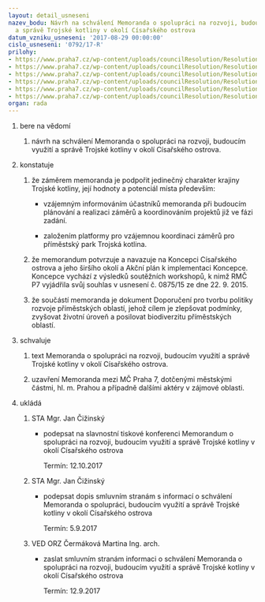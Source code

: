 ```yaml
---
layout: detail_usneseni
nazev_bodu: Návrh na schválení Memoranda o spolupráci na rozvoji, budoucím využití
  a správě Trojské kotliny v okolí Císařského ostrova
datum_vzniku_usneseni: '2017-08-29 00:00:00'
cislo_usneseni: '0792/17-R'
prilohy:
- https://www.praha7.cz/wp-content/uploads/councilResolution/Resolutions/29433/export/c1duvodovazprava_memorandum~241326.docx
- https://www.praha7.cz/wp-content/uploads/councilResolution/Resolutions/29433/export/Memorandum_Cisarskyostrov~241325.pdf
- https://www.praha7.cz/wp-content/uploads/councilResolution/Resolutions/29433/export/Prilohac1_memoranda_ZasadyKoncepce~241324.pdf
- https://www.praha7.cz/wp-content/uploads/councilResolution/Resolutions/29433/export/Prilohac2_memoranda_Doporuceniprotvorbupolitikyrozvojeprimestskychoblasti~241323.pdf
- https://www.praha7.cz/wp-content/uploads/councilResolution/Resolutions/29433/export/c5navrhdopisu_Memorendum~241322.doc
- https://www.praha7.cz/wp-content/uploads/councilResolution/Resolutions/29433/export/export~295375.pdf
organ: rada
---
```

<ol id="urzList" class="urzList_view"><li class="urzClass1" id=""><span name="1">bere na vědomí</span><ol class="urzOlClass"><li class="urzClass2" id="" style="text-align: left;"><span><p>návrh na schválení Memoranda o spolupráci na rozvoji, budoucím využití a správě Trojské kotliny v okolí Císařského ostrova.</p></span></li></ol></li><li class="urzClass1" id=""><span name="6">konstatuje</span><ol class="urzOlClass"><li class="urzClass2" id="" style="text-align: left;"><span><p>že záměrem memoranda je podpořit jedinečný charakter krajiny Trojské kotliny, její hodnoty a potenciál místa především:</p></span><ul class="urzUlClass"><li class="urzClass3" id="" style="text-align: left;"><span><p>vzájemným informováním účastníků memoranda při budoucím plánování a realizaci záměrů a koordinováním projektů již ve fázi zadání.</p></span></li><li class="urzClass3" id="" style="text-align: left;"><span><p>založením platformy pro vzájemnou koordinaci záměrů pro příměstský park Trojská kotlina.</p></span></li></ul></li><li class="urzClass2" id="" style="text-align: left;"><span><p>že memorandum potvrzuje a navazuje na Koncepci Císařského ostrova a jeho širšího okolí a Akční plán k implementaci Koncepce. Koncepce vychází z výsledků soutěžních workshopů, k nimž RMČ P7 vyjádřila svůj souhlas v usnesení č. 0875/15 ze dne 22. 9. 2015.</p></span></li><li class="urzClass2" id="" style="text-align: left;"><span><p>že součástí memoranda je dokument Doporučení pro tvorbu politiky rozvoje příměstských oblastí, jehož cílem je zlepšovat podmínky, zvyšovat životní úroveň a posilovat biodiverzitu příměstských oblastí.</p></span></li></ol></li><li class="urzClass1" id=""><span name="24">schvaluje</span><ol class="urzOlClass"><li class="urzClass2" id="" style="text-align: left;"><span><p>text Memoranda o spolupráci na rozvoji, budoucím využití a správě Trojské kotliny v okolí Císařského ostrova.</p></span></li><li class="urzClass2" id="" style="text-align: left;"><span><p>uzavření Memoranda mezi MČ Praha 7, dotčenými městskými částmi, hl. m. Prahou a případně dalšími aktéry v zájmové oblasti.</p></span></li></ol></li><li class="urzClass1" id="urzUkoly"><span name="1">ukládá</span><ol class="urzOlClass"><li class="urzClass2"><span><p>STA Mgr. Jan Čižinský</p></span><ul class="urzUlClass"><li class="urzClass3"><span><p>podepsat na slavnostní tiskové konferenci Memorandum o spolupráci na rozvoji, budoucím využití a správě Trojské kotliny v okolí Císařského ostrova</p></span><span class="urzUkolTermin">  Termín:&nbsp;12.10.2017</span></li></ul></li><li class="urzClass2"><span><p>STA Mgr. Jan Čižinský</p></span><ul class="urzUlClass"><li class="urzClass3"><span><p>podepsat dopis smluvním stranám s informací o schválení Memoranda o spolupráci, budoucím využití a správě Trojské kotliny v okolí Císařského ostrova</p></span><span class="urzUkolTermin">  Termín:&nbsp;5.9.2017</span></li></ul></li><li class="urzClass2"><span><p>VED ORZ Čermáková Martina Ing. arch.</p></span><ul class="urzUlClass"><li class="urzClass3"><span><p>zaslat smluvním stranám informaci o schválení Memoranda o spolupráci na rozvoji, budoucím využití a správě Trojské kotliny v okolí Císařského ostrova</p></span><span class="urzUkolTermin">  Termín:&nbsp;12.9.2017</span></li></ul></li></ol></li></ol>